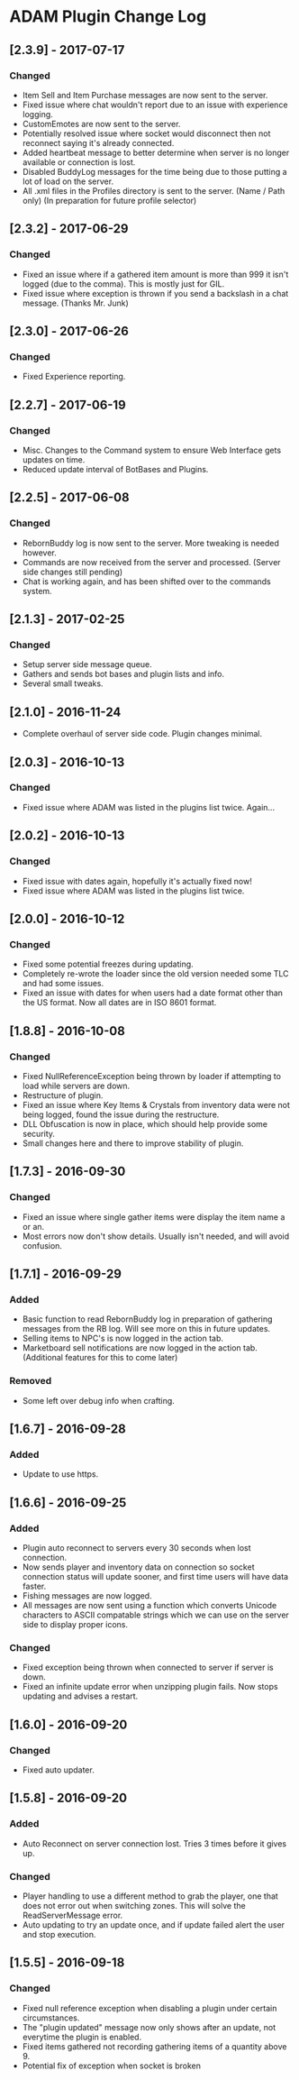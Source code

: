 # ADAM Plugin Change Log

## [2.3.9] - 2017-07-17
### Changed
- Item Sell and Item Purchase messages are now sent to the server.
- Fixed issue where chat wouldn't report due to an issue with experience logging.
- CustomEmotes are now sent to the server.
- Potentially resolved issue where socket would disconnect then not reconnect saying it's already connected.
- Added heartbeat message to better determine when server is no longer available or connection is lost.
- Disabled BuddyLog messages for the time being due to those putting a lot of load on the server.
- All .xml files in the Profiles directory is sent to the server. (Name / Path only) (In preparation for future profile selector)

## [2.3.2] - 2017-06-29
### Changed
- Fixed an issue where if a gathered item amount is more than 999 it isn't logged (due to the comma). This is mostly just for GIL.
- Fixed issue where exception is thrown if you send a backslash in a chat message. (Thanks Mr. Junk)

## [2.3.0] - 2017-06-26
### Changed
- Fixed Experience reporting.

## [2.2.7] - 2017-06-19
### Changed
- Misc. Changes to the Command system to ensure Web Interface gets updates on time.
- Reduced update interval of BotBases and Plugins.

## [2.2.5] - 2017-06-08
### Changed
- RebornBuddy log is now sent to the server. More tweaking is needed however.
- Commands are now received from the server and processed. (Server side changes still pending)
- Chat is working again, and has been shifted over to the commands system.

## [2.1.3] - 2017-02-25
### Changed
- Setup server side message queue.
- Gathers and sends bot bases and plugin lists and info.
- Several small tweaks.

## [2.1.0] - 2016-11-24
- Complete overhaul of server side code. Plugin changes minimal.

## [2.0.3] - 2016-10-13
### Changed
- Fixed issue where ADAM was listed in the plugins list twice. Again...

## [2.0.2] - 2016-10-13
### Changed
- Fixed issue with dates again, hopefully it's actually fixed now!
- Fixed issue where ADAM was listed in the plugins list twice.

## [2.0.0] - 2016-10-12
### Changed
- Fixed some potential freezes during updating.
- Completely re-wrote the loader since the old version needed some TLC and had some issues.
- Fixed an issue with dates for when users had a date format other than the US format. Now all dates are in ISO 8601 format.

## [1.8.8] - 2016-10-08
### Changed
- Fixed NullReferenceException being thrown by loader if attempting to load while servers are down.
- Restructure of plugin.
- Fixed an issue where Key Items & Crystals from inventory data were not being logged, found the issue during the restructure.
- DLL Obfuscation is now in place, which should help provide some security.
- Small changes here and there to improve stability of plugin.

## [1.7.3] - 2016-09-30
### Changed
- Fixed an issue where single gather items were display the item name a or an.
- Most errors now don't show details. Usually isn't needed, and will avoid confusion.

## [1.7.1] - 2016-09-29
### Added
- Basic function to read RebornBuddy log in preparation of gathering messages from the RB log. Will see more on this in future updates.
- Selling items to NPC's is now logged in the action tab.
- Marketboard sell notifications are now logged in the action tab. (Additional features for this to come later)

### Removed
- Some left over debug info when crafting.

## [1.6.7] - 2016-09-28
### Added
- Update to use https.

## [1.6.6] - 2016-09-25
### Added
- Plugin auto reconnect to servers every 30 seconds when lost connection.
- Now sends player and inventory data on connection so socket connection status will update sooner, and first time users will have data faster.
- Fishing messages are now logged.
- All messages are now sent using a function which converts Unicode characters to ASCII compatable strings which we can use on the server side to display proper icons.

### Changed
- Fixed exception being thrown when connected to server if server is down.
- Fixed an infinite update error when unzipping plugin fails. Now stops updating and advises a restart.

## [1.6.0] - 2016-09-20
### Changed
- Fixed auto updater.

## [1.5.8] - 2016-09-20
### Added
- Auto Reconnect on server connection lost. Tries 3 times before it gives up.

### Changed
- Player handling to use a different method to grab the player, one that does not error out when switching zones. This will solve the ReadServerMessage error.
- Auto updating to try an update once, and if update failed alert the user and stop execution.

## [1.5.5] - 2016-09-18 

### Changed
- Fixed null reference exception when disabling a plugin under certain circumstances.
- The "plugin updated" message now only shows after an update, not everytime the plugin is enabled.
- Fixed items gathered not recording gathering items of a quantity above 9.
- Potential fix of exception when socket is broken
